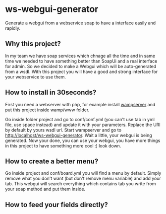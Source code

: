 ws-webgui-generator
===================

Generate a webgui from a webservice soap to have a interface easily and rapidly.

Why this project?
------------------
In my team we have soap services which chnage all the time and in same time we needed to have something better than SoapUi and a real interface for admin. So we decided to make a Webgui which will be auto-generated from a wsdl.
With this project you will have a good and strong interface for your webservice to use them.

How to install in 30seconds?
----------------
First you need a webserver with php, for example install [wampserver](http://www.wampserver.com/) and put this project inside wamp/www folder.

Go inside folder project and go to conf/conf.yml (you can't use tab in yml file, use space instead) and update it with your parameters. Replace the URI by default by yours wsdl url.
Start wampserver and go to [http://localhost/ws-webgui-generator](http://localhost/ws-webgui-generator). Wait a little, your webgui is being generated.
Now your done, you can use your webgui, you have more things in this project to have something more cool :) look down.

How to create a better menu?
---------------------
Go inside project and conf/board.yml you will find a menu by default. Simply remove what you don't want (but don't remove menu variable) and add your tab. This webgui will search everything which contains tab you write from your soap method and put them inside.

How to feed your fields directly?
-----------------------

